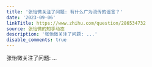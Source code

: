 ```yaml
---
title: '张怡微关注了问题: 有什么广为流传的谣言？'
date: '2023-09-06'
linkTitle: https://www.zhihu.com/question/286534732
source: 张怡微的知乎动态
description: '张怡微关注了问题: ...'
disable_comments: true
---
```

张怡微关注了问题: ...